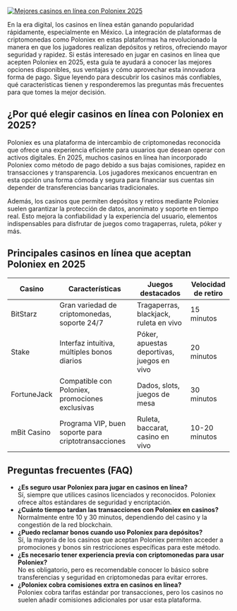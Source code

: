 [![Mejores casinos en línea con Poloniex 2025](https://123-caf.pages.dev/gitsignup.png)](https://vrmoo.ru/Bt82HjjY)

<p>En la era digital, los casinos en línea están ganando popularidad rápidamente, especialmente en México. La integración de plataformas de criptomonedas como Poloniex en estas plataformas ha revolucionado la manera en que los jugadores realizan depósitos y retiros, ofreciendo mayor seguridad y rapidez. Si estás interesado en jugar en casinos en línea que acepten Poloniex en 2025, esta guía te ayudará a conocer las mejores opciones disponibles, sus ventajas y cómo aprovechar esta innovadora forma de pago. Sigue leyendo para descubrir los casinos más confiables, qué características tienen y responderemos las preguntas más frecuentes para que tomes la mejor decisión.</p>  <h2>¿Por qué elegir casinos en línea con Poloniex en 2025?</h2> <p>Poloniex es una plataforma de intercambio de criptomonedas reconocida que ofrece una experiencia eficiente para usuarios que desean operar con activos digitales. En 2025, muchos casinos en línea han incorporado Poloniex como método de pago debido a sus bajas comisiones, rapidez en transacciones y transparencia. Los jugadores mexicanos encuentran en esta opción una forma cómoda y segura para financiar sus cuentas sin depender de transferencias bancarias tradicionales.</p> <p>Además, los casinos que permiten depósitos y retiros mediante Poloniex suelen garantizar la protección de datos, anonimato y soporte en tiempo real. Esto mejora la confiabilidad y la experiencia del usuario, elementos indispensables para disfrutar de juegos como tragaperras, ruleta, póker y más.</p>  <h2>Principales casinos en línea que aceptan Poloniex en 2025</h2> <table>   <thead>     <tr>       <th>Casino</th>       <th>Características</th>       <th>Juegos destacados</th>       <th>Velocidad de retiro</th>     </tr>   </thead>   <tbody>     <tr>       <td>BitStarz</td>       <td>Gran variedad de criptomonedas, soporte 24/7</td>       <td>Tragaperras, blackjack, ruleta en vivo</td>       <td>15 minutos</td>     </tr>     <tr>       <td>Stake</td>       <td>Interfaz intuitiva, múltiples bonos diarios</td>       <td>Póker, apuestas deportivas, juegos en vivo</td>       <td>20 minutos</td>     </tr>     <tr>       <td>FortuneJack</td>       <td>Compatible con Poloniex, promociones exclusivas</td>       <td>Dados, slots, juegos de mesa</td>       <td>30 minutos</td>     </tr>     <tr>       <td>mBit Casino</td>       <td>Programa VIP, buen soporte para criptotransacciones</td>       <td>Ruleta, baccarat, casino en vivo</td>       <td>10-20 minutos</td>     </tr>   </tbody> </table>  <h2>Preguntas frecuentes (FAQ)</h2> <ul>   <li><strong>¿Es seguro usar Poloniex para jugar en casinos en línea?</strong><br> Sí, siempre que utilices casinos licenciados y reconocidos. Poloniex ofrece altos estándares de seguridad y encriptación.</li>   <li><strong>¿Cuánto tiempo tardan las transacciones con Poloniex en casinos?</strong><br> Normalmente entre 10 y 30 minutos, dependiendo del casino y la congestión de la red blockchain.</li>   <li><strong>¿Puedo reclamar bonos cuando uso Poloniex para depósitos?</strong><br> Sí, la mayoría de los casinos que aceptan Poloniex permiten acceder a promociones y bonos sin restricciones específicas para este método.</li>   <li><strong>¿Es necesario tener experiencia previa con criptomonedas para usar Poloniex?</strong><br> No es obligatorio, pero es recomendable conocer lo básico sobre transferencias y seguridad en criptomonedas para evitar errores.</li>   <li><strong>¿Poloniex cobra comisiones extra en casinos en línea?</strong><br> Poloniex cobra tarifas estándar por transacciones, pero los casinos no suelen añadir comisiones adicionales por usar esta plataforma.</li> </ul>